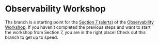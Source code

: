 # Observability Workshop

Ths branch is a starting point for the [Section 7 (alerts)](https://observability-lab-cse.github.io/observability-lab-workshop/07-alert/) of the [Observability Workshop](https://observability-lab-cse.github.io/observability-lab-workshop/). If you haven't completed the previous steps and want to start the workshop from Section 7, you are in the right place! Check out this branch to get up to speed.
